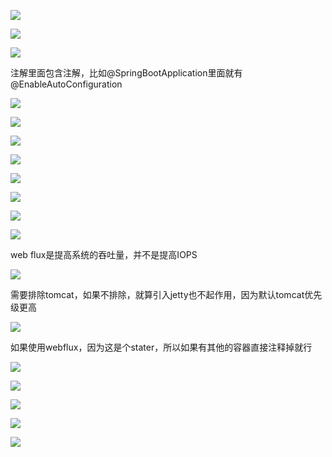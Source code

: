 ![](D:/download/youdaonote-pull-master/data/Technology/JAVA/springboot/b站springboot2.0/images/WEBRESOURCEd1e41a3cee9a0f8f8d44b5b0bc0f95ac截图.png)

![](D:/download/youdaonote-pull-master/data/Technology/JAVA/springboot/b站springboot2.0/images/WEBRESOURCEdee0dbfe6751d0ec15bdcf40b72b1ba7截图.png)

![](D:/download/youdaonote-pull-master/data/Technology/JAVA/springboot/b站springboot2.0/images/WEBRESOURCEf28e46bbc4c91edbd157b8880d2e1ca3截图.png)

注解里面包含注解，比如@SpringBootApplication里面就有@EnableAutoConfiguration

 

![](D:/download/youdaonote-pull-master/data/Technology/JAVA/springboot/b站springboot2.0/images/WEBRESOURCE8430d087d072f52cd36b9f7255b3c598截图.png)

![](D:/download/youdaonote-pull-master/data/Technology/JAVA/springboot/b站springboot2.0/images/WEBRESOURCEb327bf25e916a6bf247a65b5797164ca截图.png)

![](D:/download/youdaonote-pull-master/data/Technology/JAVA/springboot/b站springboot2.0/images/WEBRESOURCE3160ef9e7db7aa8a3d2e13b035b9e531截图.png)

![](D:/download/youdaonote-pull-master/data/Technology/JAVA/springboot/b站springboot2.0/images/WEBRESOURCE4035429226978c426ef6357ad77a201d截图.png)

![](D:/download/youdaonote-pull-master/data/Technology/JAVA/springboot/b站springboot2.0/images/WEBRESOURCE4132ee824aac14222f076d5ff4aa6c31截图.png)

![](D:/download/youdaonote-pull-master/data/Technology/JAVA/springboot/b站springboot2.0/images/WEBRESOURCE4490f55833eab4d85c0c2bafa2510e1f截图.png)

![](D:/download/youdaonote-pull-master/data/Technology/JAVA/springboot/b站springboot2.0/images/WEBRESOURCE12e3a71d08571bff41afb95c04722e18截图.png)

![](D:/download/youdaonote-pull-master/data/Technology/JAVA/springboot/b站springboot2.0/images/WEBRESOURCE72563f75051322a0536e7d8a7be2a1e2截图.png)

web flux是提高系统的吞吐量，并不是提高IOPS

![](D:/download/youdaonote-pull-master/data/Technology/JAVA/springboot/b站springboot2.0/images/WEBRESOURCEb2dffaf37b9192c26f9c524a15ba5cd4截图.png)

需要排除tomcat，如果不排除，就算引入jetty也不起作用，因为默认tomcat优先级更高

![](D:/download/youdaonote-pull-master/data/Technology/JAVA/springboot/b站springboot2.0/images/WEBRESOURCE02cfcdc4731a4412e9195f4f4aebc91f截图.png)

如果使用webflux，因为这是个stater，所以如果有其他的容器直接注释掉就行

![](D:/download/youdaonote-pull-master/data/Technology/JAVA/springboot/b站springboot2.0/images/WEBRESOURCE03cbdcf4536d84311def246a2d707bfc截图.png)

![](D:/download/youdaonote-pull-master/data/Technology/JAVA/springboot/b站springboot2.0/images/WEBRESOURCE343f58ff169dda834e4f60be4b349a53截图.png)

![](D:/download/youdaonote-pull-master/data/Technology/JAVA/springboot/b站springboot2.0/images/WEBRESOURCEd88747cb091e680cd7144d214884084d截图.png)

![](D:/download/youdaonote-pull-master/data/Technology/JAVA/springboot/b站springboot2.0/images/WEBRESOURCE5d674f6122c270b23df2e360ff263af4截图.png)

![](D:/download/youdaonote-pull-master/data/Technology/JAVA/springboot/b站springboot2.0/images/WEBRESOURCEb8b31c2444c8019ba8c34bbf3aebfcf9截图.png)